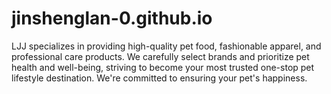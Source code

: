 # jinshenglan-0.github.io
LJJ specializes in providing high-quality pet food, fashionable apparel, and professional care products. We carefully select brands and prioritize pet health and well-being, striving to become your most trusted one-stop pet lifestyle destination. We're committed to ensuring your pet's happiness.
